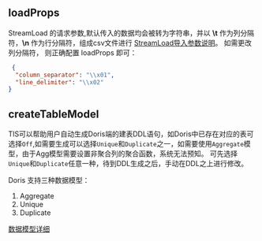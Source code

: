 ## loadProps

StreamLoad 的请求参数,默认传入的数据均会被转为字符串，并以 **\t** 作为列分隔符，**\n** 作为行分隔符，组成csv文件进行 [StreamLoad导入参数说明](http://doris.apache.org/master/zh-CN/administrator-guide/load-data/stream-load-manual.html#%E5%AF%BC%E5%85%A5%E4%BB%BB%E5%8A%A1%E5%8F%82%E6%95%B0)。 如需更改列分隔符， 则正确配置 loadProps 即可：

```json
 {
  "column_separator": "\\x01",
  "line_delimiter": "\\x02"
}
```

## createTableModel 

TIS可以帮助用户自动生成Doris端的建表DDL语句，如Doris中已存在对应的表可选择`Off`,如需要生成可以选择`Unique`和`Duplicate`之一，如需要使用`Aggregate`模型，由于Agg模型需要设置非聚合列的聚合函数，系统无法预知。
可先选择`Unique`和`Duplicate`任意一种，待到DDL生成之后，手动在DDL之上进行修改。

Doris 支持三种数据模型：

1. Aggregate
2. Unique
3. Duplicate
   
[数据模型详细](https://doris.apache.org/docs/table-design/data-model/overview)



